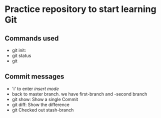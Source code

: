 # Practice repository to start learning Git

## Commands used
- git init:
- git status
- git

## Commit messages

- 'i' to enter *insert mode*
- back to master branch. we have first-branch and -second branch
- git show: Show a single Commit
- git diff: Show the difference
- git Checked out stash-branch
